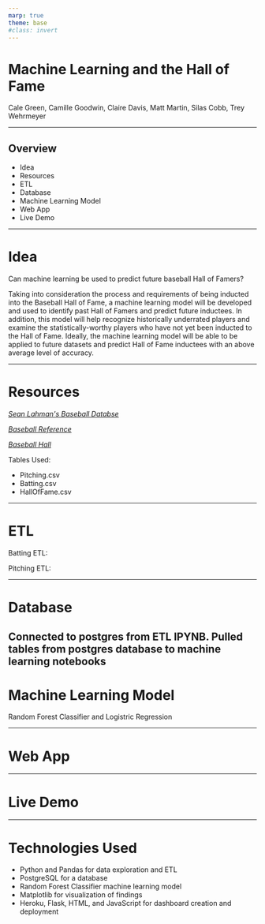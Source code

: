 ```yaml
---
marp: true
theme: base
#class: invert
---
```

# Machine Learning and the Hall of Fame
Cale Green, Camille Goodwin, Claire Davis, Matt Martin, Silas Cobb, Trey Wehrmeyer

---
## Overview
- Idea
- Resources
- ETL
- Database
- Machine Learning Model
- Web App
- Live Demo

---
# Idea 
Can machine learning be used to predict future baseball Hall of Famers?

Taking into consideration the process and requirements of being inducted into the Baseball Hall of Fame, a machine learning model will be developed and used to identify past Hall of Famers and predict future inductees. In addition, this model will help recognize historically underrated players and examine the statistically-worthy players who have not yet been inducted to the Hall of Fame. Ideally, the machine learning model will be able to be applied to future datasets and predict Hall of Fame inductees with an above average level of accuracy.

---
# Resources


*[Sean Lahman's Baseball Databse](http://www.seanlahman.com/baseball-archive/statistics/)*

*[Baseball Reference](https://www.baseball-reference.com/)*

*[Baseball Hall](https://baseballhall.org/)*

Tables Used:
- Pitching.csv
- Batting.csv
- HallOfFame.csv


---
# ETL
Batting ETL:


Pitching ETL:

---
# Database
Connected to postgres from ETL IPYNB. Pulled tables from postgres database to machine learning notebooks
---
# Machine Learning Model
Random Forest Classifier and Logistric Regression

---
# Web App

---
# Live Demo

---
# Technologies Used

- Python and Pandas for data exploration and ETL
- PostgreSQL for a database
- Random Forest Classifier machine learning model
- Matplotlib for visualization of findings
- Heroku, Flask, HTML, and JavaScript for dashboard creation and deployment
